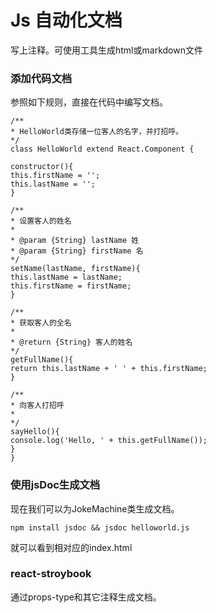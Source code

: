 # Js 自动化文档

写上注释。可使用工具生成html或markdown文件

### 添加代码文档
参照如下规则，直接在代码中编写文档。
```
/**
* HelloWorld类存储一位客人的名字，并打招呼。
*/
class HelloWorld extend React.Component {
 
constructor(){
this.firstName = '';
this.lastName = '';
}
 
/**
* 设置客人的姓名
*
* @param {String} lastName 姓
* @param {String} firstName 名
*/
setName(lastName, firstName){
this.lastName = lastName;
this.firstName = firstName;
}
 
/**
* 获取客人的全名
*
* @return {String} 客人的姓名
*/
getFullName(){
return this.lastName + ' ' + this.firstName;
}
 
/**
* 向客人打招呼
*
*/
sayHello(){
console.log('Hello, ' + this.getFullName());
}
}
``` 

### 使用jsDoc生成文档
现在我们可以为JokeMachine类生成文档。
```
npm install jsdoc && jsdoc helloworld.js
```
就可以看到相对应的index.html

### react-stroybook

通过props-type和其它注释生成文档。

